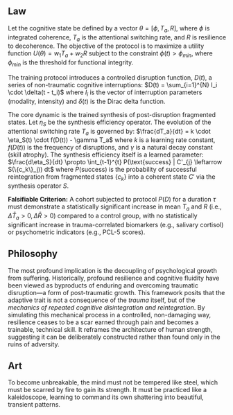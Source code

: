 ## Law
Let the cognitive state be defined by a vector $\theta = [\phi, T_a, R]$, where $\phi$ is integrated coherence, $T_a$ is the attentional switching rate, and $R$ is resilience to decoherence. The objective of the protocol is to maximize a utility function $U(\theta) = w_1 T_a + w_2 R$ subject to the constraint $\phi(t) > \phi_{min}$, where $\phi_{min}$ is the threshold for functional integrity.

The training protocol introduces a controlled disruption function, $D(t)$, a series of non-traumatic cognitive interruptions:
$D(t) = \sum_{i=1}^{N} I_i \cdot \delta(t - t_i)$
where $I_i$ is the vector of interruption parameters (modality, intensity) and $\delta(t)$ is the Dirac delta function.

The core dynamic is the trained synthesis of post-disruption fragmented states. Let $\eta_S$ be the synthesis efficiency operator. The evolution of the attentional switching rate $T_a$ is governed by:
$\frac{dT_a}{dt} = k \cdot \eta_S(t) \cdot f(D(t)) - \gamma T_a$
where $k$ is a learning rate constant, $f(D(t))$ is the frequency of disruptions, and $\gamma$ is a natural decay constant (skill atrophy). The synthesis efficiency itself is a learned parameter:
$\frac{d\eta_S}{dt} \propto \int_{t-1}^{t} P(\text{success} | C'_{j} \leftarrow S(\{c_k\}_j)) dt$
where $P(\text{success})$ is the probability of successful reintegration from fragmented states $\{c_k\}$ into a coherent state $C'$ via the synthesis operator $S$.

**Falsifiable Criterion:** A cohort subjected to protocol $P(D)$ for a duration $\tau$ must demonstrate a statistically significant increase in mean $T_a$ and $R$ (i.e., $\Delta \bar{T}_a > 0, \Delta \bar{R} > 0$) compared to a control group, with no statistically significant increase in trauma-correlated biomarkers (e.g., salivary cortisol) or psychometric indicators (e.g., PCL-5 scores).

## Philosophy
The most profound implication is the decoupling of psychological growth from suffering. Historically, profound resilience and cognitive fluidity have been viewed as byproducts of enduring and overcoming traumatic disruption—a form of post-traumatic growth. This framework posits that the adaptive trait is not a consequence of the *trauma* itself, but of the *mechanics of repeated cognitive disintegration and reintegration*. By simulating this mechanical process in a controlled, non-damaging way, resilience ceases to be a scar earned through pain and becomes a trainable, technical skill. It reframes the architecture of human strength, suggesting it can be deliberately constructed rather than found only in the ruins of adversity.

## Art
To become unbreakable, the mind must not be tempered like steel, which must be scarred by fire to gain its strength. It must be practiced like a kaleidoscope, learning to command its own shattering into beautiful, transient patterns.
